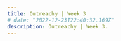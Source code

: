 ```yaml
---
title: Outreachy | Week 3
# date: "2022-12-23T22:40:32.169Z"  
description: Outreachy | Week 3.
---
```


